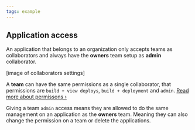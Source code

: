 ```yaml
---
tags: example
---
```


## Application access

An application that belongs to an organization only accepts teams as collaborators and always have the **owners** team setup as **admin** collaborator.

[image of collaborators settings]

A **team** can have the same permissions as a single collaborator, that permissions are `build + view deploys`, `build + deployment` and `admin`. [Read more about permissons &rsaquo;](/docs/web-interface/roles-and-permissions.html)

Giving a team `admin` access means they are allowed to do the same management on an application as the **owners** team. Meaning they can also change the permission on a team or delete the applications.
